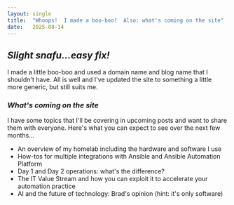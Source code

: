 ```yaml
---
layout: single
title:  "Whoops!  I made a boo-boo!  Also: what's coming on the site"
date:   2025-08-14
---
```

## *Slight snafu...easy fix!*

I made a little boo-boo and used a domain name and blog name that I shouldn't have.  All is well and I've updated the site to something a little more generic, but still suits me.
<!-- endexcerpt -->

### *What's coming on the site*

I have some topics that I'll be covering in upcoming posts and want to share them with everyone.  Here's what you can expect to see over the next few months...

* An overview of my homelab including the hardware and software I use
* How-tos for multiple integrations with Ansible and Ansible Automation Platform
* Day 1 and Day 2 operations: what's the difference?
* The IT Value Stream and how you can exploit it to accelerate your automation practice
* AI and the future of technology: Brad's opinion (hint: it's only software)
